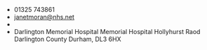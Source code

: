 
## 

- <i class="fa fa-phone"></i> 01325 743861
- <i class="fa fa-envelope"></i> <a href="mailto:janetmoran@nhs.net">janetmoran@nhs.net</a>
- <i class="fa fa-home"></i> []()
- <i class="fa fa-building"></i> Darlington Memorial Hospital Memorial Hospital Hollyhurst Raod  Darlington County Durham, DL3 6HX
